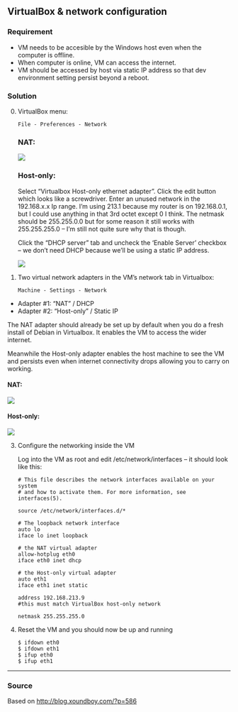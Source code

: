 ## VirtualBox & network configuration

### Requirement

* VM needs to be accesible by the Windows host even when the computer is offline.
* When computer is online, VM can access the internet.
* VM should be accessed by host via static IP address so that dev environment setting persist beyond a reboot.

### Solution

0. VirtualBox menu:

   ```File - Preferences - Network```

   ### NAT:
   
   ![](images/01-Network-NAT.png)

   ### Host-only:

   Select “Virtualbox Host-only ethernet adapter”. Click the edit button which looks like a screwdriver. Enter an unused network in the 192.168.x.x Ip range. I’m using 213.1 because my router is on 192.168.0.1, but I could use anything in that 3rd octet except 0 I think. The netmask should be 255.255.0.0 but for some reason it still works with 255.255.255.0 – I’m still not quite sure why that is though.

    Click the “DHCP server” tab and uncheck the ‘Enable Server’ checkbox – we don’t need DHCP because we’ll be using a static IP address.

   ![](images/02-Network-HostOnly.png) 

1. Two virtual network adapters in the VM’s network tab in Virtualbox:

   ```Machine - Settings - Network```

  - Adapter #1: “NAT” / DHCP
  - Adapter #2: “Host-only” / Static IP

  The NAT adapter should already be set up by default when you do a fresh install of Debian in Virtualbox. It enables the VM to access the wider internet.

  Meanwhile the Host-only adapter enables the host machine to see the VM and persists even when internet connectivity drops allowing you to carry on working.

  #### NAT:

   ![](images/03-VM-NAT.png)
   
  #### Host-only:

   ![](images/04-VM-HostOnly.png)
   
3. Configure the networking inside the VM

    Log into the VM as root and edit /etc/network/interfaces – it should look like this:

    ```
	# This file describes the network interfaces available on your system
	# and how to activate them. For more information, see interfaces(5).
	
	source /etc/network/interfaces.d/*
	
	# The loopback network interface
	auto lo
	iface lo inet loopback
	
	# the NAT virtual adapter
	allow-hotplug eth0
	iface eth0 inet dhcp
	
	# the Host-only virtual adapter
	auto eth1
	iface eth1 inet static
	
	address 192.168.213.9 
	#this must match VirtualBox host-only network
	
	netmask 255.255.255.0
    
    ```

4. Reset the VM and you should now be up and running

	```
   $ ifdown eth0
   $ ifdown eth1
   $ ifup eth0
   $ ifup eth1
   ```
  

* * *
### Source

Based on http://blog.xoundboy.com/?p=586
